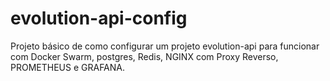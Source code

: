 # evolution-api-config
Projeto básico de como configurar um projeto evolution-api para funcionar com Docker Swarm, postgres, Redis, NGINX com Proxy Reverso, PROMETHEUS e GRAFANA.
